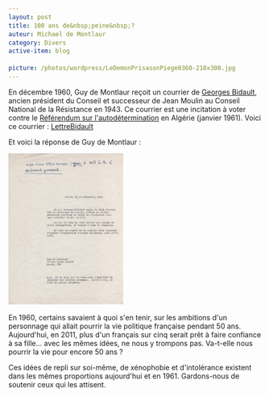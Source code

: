 ```yaml
---
layout: post
title: 100 ans de&nbsp;peine&nbsp;?
auteur: Michael de Montlaur
category: Divers
active-item: blog

picture: /photos/wordpress/LeDemonPrisasonPiege0360-210x300.jpg
---
```

En décembre 1960, Guy de Montlaur reçoit un courrier de <a href="http://fr.wikipedia.org/wiki/Georges_Bidault">Georges Bidault</a>, ancien président du Conseil et successeur de Jean Moulin au Conseil National de la Résistance en 1943. Ce courrier est une incitation à voter contre le <a href="http://fr.wikipedia.org/wiki/R%C3%A9f%C3%A9rendum_sur_l%27autod%C3%A9termination_en_Alg%C3%A9rie">Référendum sur l'autodétermination</a> en Algérie (janvier 1961). Voici ce courrier : <a href="/photos/wordpress/LettreBidault.pdf">LettreBidault</a>

<!--more-->

Et voici la réponse de Guy de Montlaur :

<img src="/photos/wordpress/Reponse-228x300.jpg" alt="Reponse">

En 1960, certains savaient à quoi s'en tenir, sur les ambitions d'un personnage qui allait pourrir la vie politique française pendant 50 ans. Aujourd'hui, en 2011, plus d'un français sur cinq serait prêt à faire confiance à sa fille... avec les mêmes idées, ne nous y trompons pas. Va-t-elle nous pourrir la vie pour encore 50 ans ?

Ces idées de repli sur soi-même, de xénophobie et d'intolérance existent dans les mêmes proportions aujourd'hui et en 1961. Gardons-nous de soutenir ceux qui les attisent.
